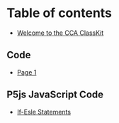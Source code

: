 # Table of contents

* [Welcome to the CCA ClassKit](README.md)

## Code

* [Page 1](code/page-1.md)

## P5js JavaScript Code

* [If-Esle Statements](p5js-javascript-code/if-esle-statements.md)
